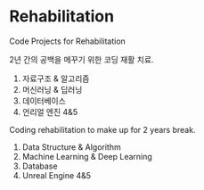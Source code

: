 # Rehabilitation
Code Projects for Rehabilitation

2년 간의 공백을 메꾸기 위한 코딩 재활 치료.

1. 자료구조 & 알고리즘
2. 머신러닝 & 딥러닝
3. 데이터베이스
4. 언리얼 엔진 4&5

Coding rehabilitation to make up for 2 years break.

1. Data Structure & Algorithm
2. Machine Learning & Deep Learning
3. Database
4. Unreal Engine 4&5
